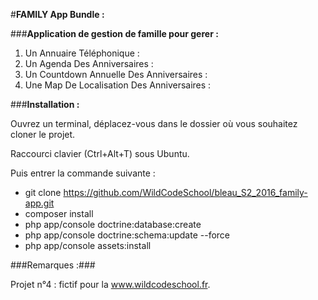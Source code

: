 #**FAMILY App Bundle :**

###**Application de gestion de famille pour gerer :**

1. Un Annuaire Téléphonique : 
2. Un Agenda Des Anniversaires :
3. Un Countdown Annuelle Des Anniversaires :
4. Une Map De Localisation Des Anniversaires :

###**Installation :**

Ouvrez un terminal, déplacez-vous dans le dossier où vous souhaitez cloner le projet.

Raccourci clavier (Ctrl+Alt+T) sous Ubuntu.

Puis entrer la commande suivante :

* git clone https://github.com/WildCodeSchool/bleau_S2_2016_family-app.git
* composer install
* php app/console doctrine:database:create
* php app/console doctrine:schema:update --force
* php app/console assets:install

###Remarques :###

Projet n°4 : fictif pour la www.wildcodeschool.fr.








